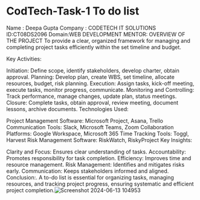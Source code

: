 # CodTech-Task-1 To do list
Name : Deepa Gupta 
Company :   CODETECH IT SOLUTIONS
ID:CT08DS2096
Domain:WEB DEVELOPMENT
MENTOR:
 OVERVIEW OF THE PROJECT
 To provide a clear, organized framework for managing and completing project tasks efficiently within the set timeline and budget.

Key Activities:

Initiation: Define scope, identify stakeholders, develop charter, obtain approval.
Planning: Develop plan, create WBS, set timeline, allocate resources, budget, risk planning.
Execution: Assign tasks, kick-off meeting, execute tasks, monitor progress, communicate.
Monitoring and Controlling: Track performance, manage changes, update plan, status meetings.
Closure: Complete tasks, obtain approval, review meeting, document lessons, archive documents.
Technologies Used:

Project Management Software: Microsoft Project, Asana, Trello
Communication Tools: Slack, Microsoft Teams, Zoom
Collaboration Platforms: Google Workspace, Microsoft 365
Time Tracking Tools: Toggl, Harvest
Risk Management Software: RiskWatch, RiskyProject
Key Insights:

Clarity and Focus: Ensures clear understanding of tasks.
Accountability: Promotes responsibility for task completion.
Efficiency: Improves time and resource management.
Risk Management: Identifies and mitigates risks early.
Communication: Keeps stakeholders informed and aligned.
Conclusion:.
A to-do list is essential for organizing tasks, managing resources, and tracking project progress, ensuring systematic and efficient project completion.![Screenshot 2024-06-13 104953](https://github.com/deepa-gupta14/CodTech-Task-1/assets/114744866/14cd4870-fa24-416f-98f3-70ece841466f)

